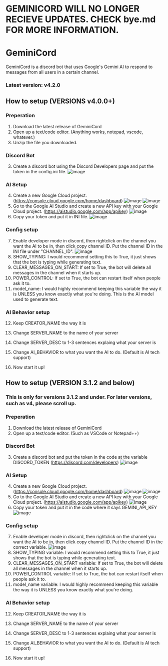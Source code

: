 # GEMINICORD WILL NO LONGER RECIEVE UPDATES. CHECK bye.md FOR MORE INFORMATION.

# GeminiCord
GeminiCord is a discord bot that uses Google's Gemini AI to respond to messages from all users in a certain channel.
### Latest version: v4.2.0


## How to setup (VERSIONS v4.0.0+)
### Preperation
1. Download the latest release of GeminiCord
2. Open up a text/code editor. (Anything works, notepad, vscode, whatever.)
3. Unzip the file you downloaded.

### Discord Bot 
3. Create a discord bot using the Discord Developers page and put the token in the config.ini file. ![image](https://github.com/user-attachments/assets/97e01425-79dd-49ee-b960-0844047e3920)


### AI Setup
4. Create a new Google Cloud project. (https://console.cloud.google.com/home/dashboard) ![image](https://github.com/user-attachments/assets/8dd24414-0f73-4215-9b6d-9fb12103f447) ![image](https://github.com/user-attachments/assets/9f221b67-12a6-41e2-ba2a-f28dc88816ff)
5. Go to the Google AI Studio and create a new API key with your Google Cloud project. (https://aistudio.google.com/app/apikey) ![image](https://github.com/user-attachments/assets/8546e170-2cfd-4589-85d3-0e4fc31b31b0)
6. Copy your token and put it in INI file. ![image](https://github.com/user-attachments/assets/c15af383-0094-44f5-a8d7-8c35713c3a70)


### Config setup
7. Enable developer mode in discord, then rightclick on the channel you want the AI to be in, then click copy channel ID. Put the channel ID in the INI file under "CHANNEL_ID". ![image](https://github.com/user-attachments/assets/fd1cbd19-04ff-4360-b003-58b9133fa20e)
8. SHOW_TYPING: I would recommend setting this to True, it just shows that the bot is typing while generating text.
9. CLEAR_MESSAGES_ON_START: If set to True, the bot will delete all messages in the channel when it starts up.
10. POWER_CONTROL: If set to True, the bot can restart itself when people ask it to.
11. model_name: I would highly recommend keeping this variable the way it is UNLESS you know exactly what you're doing. This is the AI model used to generate text.

### AI Behavior setup
12. Keep CREATOR_NAME the way it is
13. Change SERVER_NAME to the name of your server
14. Change SERVER_DESC to 1-3 sentences explaing what your server is
15. Change AI_BEHAVIOR to what you want the AI to do. (Default is AI tech support)

16. Now start it up!









## How to setup (VERSION 3.1.2 and below)
### This is only for versions 3.1.2 and under. For later versions, such as v4, please scroll up.

### Preperation
1. Download the latest release of GeminiCord
2. Open up a text/code editor. (Such as VSCode or Notepad++)

### Discord Bot 
3. Create a discord bot and put the token in the code at the variable DISCORD_TOKEN (https://discord.com/developers) ![image](https://github.com/user-attachments/assets/d0eae4ed-a9f3-4da6-8ca9-03f1c737cf41)


### AI Setup
4. Create a new Google Cloud project. (https://console.cloud.google.com/home/dashboard) ![image](https://github.com/user-attachments/assets/8dd24414-0f73-4215-9b6d-9fb12103f447) ![image](https://github.com/user-attachments/assets/9f221b67-12a6-41e2-ba2a-f28dc88816ff)
5. Go to the Google AI Studio and create a new API key with your Google Cloud project. (https://aistudio.google.com/app/apikey) ![image](https://github.com/user-attachments/assets/8546e170-2cfd-4589-85d3-0e4fc31b31b0)
6. Copy your token and put it in the code where it says GEMINI_API_KEY ![image](https://github.com/user-attachments/assets/541e72a8-e00c-40c7-b5eb-d368e6c724ac)

### Config setup
7. Enable developer mode in discord, then rightclick on the channel you want the AI to be in, then click copy channel ID. Put the channel ID in the correct variable. ![image](https://github.com/user-attachments/assets/056552c3-9d06-44b3-9341-44ecbd8e613b)
8. SHOW_TYPING variable: I would recommend setting this to True, it just shows that the bot is typing while generating text.
9. CLEAR_MESSAGES_ON_START variable: If set to True, the bot will delete all messages in the channel when it starts up.
10. POWER_CONTROL variable: If set to True, the bot can restart itself when people ask it to.
11. model_name variable: I would highly recommend keeping this variable the way it is UNLESS you know exactly what you're doing.

### AI Behavior setup
12. Keep CREATOR_NAME the way it is
13. Change SERVER_NAME to the name of your server
14. Change SERVER_DESC to 1-3 sentences explaing what your server is
15. Change AI_BEHAVIOR to what you want the AI to do. (Default is AI tech support)

16. Now start it up!



 
